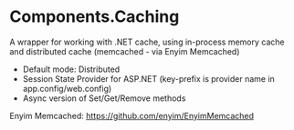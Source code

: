# Components.Caching
A wrapper for working with .NET cache, using in-process memory cache and distributed cache (memcached - via Enyim Memcached)
- Default mode: Distributed
- Session State Provider for ASP.NET (key-prefix is provider name in app.config/web.config)
- Async version of Set/Get/Remove methods

Enyim Memcached: https://github.com/enyim/EnyimMemcached
